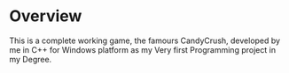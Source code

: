 # Overview 

This is a complete working game, the famours CandyCrush, developed by me in C++ for Windows platform as my Very first Programming project in my Degree.